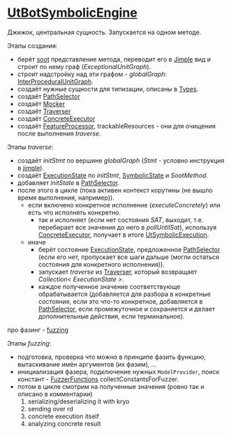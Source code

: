 # [UtBotSymbolicEngine](../../../../utbot-framework/src/main/kotlin/org/utbot/engine/UtBotSymbolicEngine.kt)

Джижок, центральная сущность. Запускается на одном методе.

Этапы создания:
- берёт [soot](../abstract/Soot.md) представление метода, переводит его в [Jimple](../abstract/Jimple.md) вид и строит по нему граф (_ExceptionalUnitGraph_).
- строит надстройку над эти графом - _globalGraph_: [InterProceduralUnitGraph](InterProceduralUnitGraph.md).
- создаёт нужные сущности для типизации, описаны в [Types](Types.md).
- создаёт [PathSelector](PathSelector.md)
- создаёт [Mocker](Mocker.md)
- создаёт [Traverser](Traverser.md)
- создаёт [ConcreteExecutor](ConcreteExecutor.md)
- создаёт [FeatureProcessor](../../../../utbot-framework/src/main/kotlin/org/utbot/analytics/FeatureProcessor.kt), trackableResources - они для очищения после выполнения _traverse_.

Этапы _traverse_:
- создаёт _initStmt_ по вершине _globalGraph_ (_Stmt_ - условно инструкция в [jimple](../abstract/Jimple.md)).
- создаёт [ExecutionState](ExecutionState.md) по _initStmt_, [SymbolicState](SymbolicState.md) и _SootMethod_.
- добавляет _initState_ в [PathSelector](PathSelector.md).
- после этого в цикле (пока активен контекст корутины (не вышло время выполнения, например)).
  - если включено конкретное исполнение (_executeConcretely_) или есть что исполнять конкретно. 
    - так и исполняет (если нет состояния _SAT_, выходит, т.е. перебирает все значения до него в _pollUntilSat_), используя [ConcreteExecutor](ConcreteExecutor.md), получает в итоге [UtSymbolicExecution](../../../../utbot-framework-api/src/main/kotlin/org/utbot/framework/plugin/api/Api.kt).
  - иначе
    - берёт состояние [ExecutionState](ExecutionState.md), предложенное [PathSelector](PathSelector.md) (если его нет, пропускает все шаги дальше (могли остаться состояния для конкретного исполнения)).
    - запускает _traverse_ из [Traverser](Traverser.md), который возвращает _Collection< ExecutionState >_. 
    - каждое полученное значение соответствующе обрабатывается (добавляется для разбора в конкретные состояния, если это что-то конкретное, добавляется в [PathSelector](PathSelector.md), если промежуточное и сохраняется и делает дополнительные действия, если терминальное).

про фазинг - [fuzzing](fuzzing.md)

Этапы _fuzzing_:
- подготовка, проверка что можно в принципе фазить функцию, вытаскивание имён аргументов (их фазим), ...
- инициализация фазера, подключение нужных `ModelProvider`, поиск констант - [FuzzerFunctions](../../../../utbot-framework/src/main/kotlin/org/utbot/fuzzer/FuzzerFunctions.kt) collectConstantsForFuzzer.
- потом в цикле смотрим на полученные значения (ровно так и описано в комментарии)
  1. serializing/deserializing it with kryo
  2. sending over rd
  3. concrete execution itself
  4. analyzing concrete result
